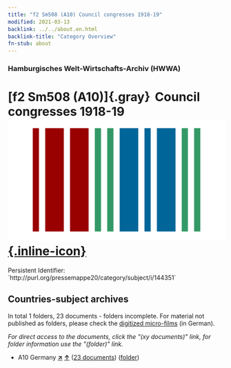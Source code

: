 ```yaml
---
title: "f2 Sm508 (A10) Council congresses 1918-19"
modified: 2021-03-13
backlink: ../../about.en.html
backlink-title: "Category Overview"
fn-stub: about
---
```


### Hamburgisches Welt-Wirtschafts-Archiv (HWWA)

# [f2 Sm508 (A10)]{.gray}&#8201; Council congresses 1918-19 &#160; [![Wikidata](/images/Wikidata-logo.svg "Wikidata"){.inline-icon}](http://www.wikidata.org/entity/Q104699616)

<div class="hint">Persistent Identifier: `http://purl.org/pressemappe20/category/subject/i/144351`</div>







## Countries-subject archives





In total 1 folders, 23 documents - folders incomplete.
For material not published as folders, please check the [digitized micro-films](/film/h1_sh.de.html) (in German).

_For direct access to the documents, click the "(xy documents)" link, for folder information use the "(folder)" link._


- A10 Germany [**&nearr;**](../../../geo/i/126128/about.en.html "Germany (all folders)") [**&uarr;**](../../../geo/about.en.html#A10 "Country category system") (<a href="https://pm20.zbw.eu/iiifview/folder/sh/126128,144351" title="about: Germany : Council congresses 1918-19" target="_blank">23 documents</a>) ([folder](../../../../folder/sh/1261xx/126128/1443xx/144351/about.en.html))








